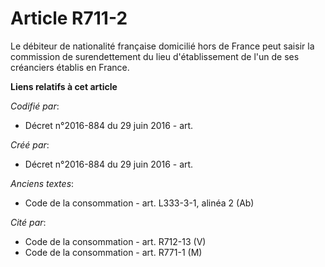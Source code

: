 # Article R711-2

Le débiteur de nationalité française domicilié hors de France peut saisir la commission de surendettement du lieu
d'établissement de l'un de ses créanciers établis en France.

**Liens relatifs à cet article**

_Codifié par_:

  - Décret n°2016-884 du 29 juin 2016 - art.

_Créé par_:

  - Décret n°2016-884 du 29 juin 2016 - art.

_Anciens textes_:

  - Code de la consommation - art. L333-3-1, alinéa 2 (Ab)

_Cité par_:

  - Code de la consommation - art. R712-13 (V)
  - Code de la consommation - art. R771-1 (M)
